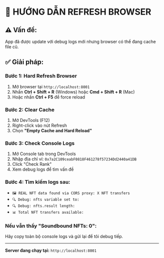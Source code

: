 # 🔄 HƯỚNG DẪN REFRESH BROWSER

## ⚠️ **Vấn đề:**
App đã được update với debug logs mới nhưng browser có thể đang cache file cũ.

## ✅ **Giải pháp:**

### **Bước 1: Hard Refresh Browser**
1. Mở browser tại `http://localhost:8001`
2. Nhấn **Ctrl + Shift + R** (Windows) hoặc **Cmd + Shift + R** (Mac)
3. Hoặc nhấn **Ctrl + F5** để force reload

### **Bước 2: Clear Cache**
1. Mở DevTools (F12)
2. Right-click vào nút Refresh
3. Chọn **"Empty Cache and Hard Reload"**

### **Bước 3: Check Console Logs**
1. Mở Console tab trong DevTools
2. Nhập địa chỉ ví: `0x7a2C109ceabF0818F461278f57234Dd2440a41DB`
3. Click "Check Rank"
4. Xem debug logs để tìm vấn đề

### **Bước 4: Tìm kiếm logs sau:**
- `🖼️ REAL NFT data found via CORS proxy: X NFT transfers`
- `🔍 Debug: nfts variable set to:`
- `🔍 Debug: nfts.result length:`
- `📊 Total NFT transfers available:`

### **Nếu vẫn thấy "Soundbound NFTs: 0":**
Hãy copy toàn bộ console logs và gửi lại để tôi debug tiếp.

---

**Server đang chạy tại:** `http://localhost:8001`


